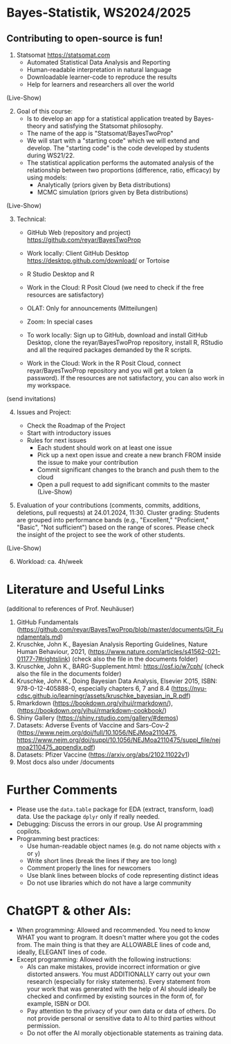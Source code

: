 # Bayes-Statistik, WS2024/2025
## Contributing to open-source is fun! 


1.	Statsomat https://statsomat.com 
    -	Automated Statistical Data Analysis and Reporting
    -	Human-readable interpretation in natural language
    -	Downloadable learner-code to reproduce the results 
    -	Help for learners and researchers all over the world

(Live-Show)


2.	Goal of this course: 
	- Is to develop an app for a statistical application treated by Bayes-theory and satisfying the Statsomat philosophy.
 	- The name of the app is "Statsomat/BayesTwoProp" 
	- We will start with a "starting code" which we will extend and develop. The "starting code" is the code developed by students during WS21/22. 
	- The statistical application performs the automated analysis of the relationship between two proportions (difference, ratio, efficacy) by using models:  
		-  Analytically (priors given by Beta distributions)
		-  MCMC simulation (priors given by Beta distributions)

(Live-Show)
 
3.	Technical:
	- GitHub Web (repository and project) https://github.com/reyar/BayesTwoProp
	- Work locally: Client GitHub Desktop https://desktop.github.com/download/ or Tortoise
 	- R Studio Desktop and R 
	- Work in the Cloud: R Posit Cloud (we need to check if the free resources are satisfactory)
	- OLAT: Only for announcements (Mitteilungen)
	- Zoom: In special cases 

    - To work locally: Sign up to GitHub, download and install GitHub Desktop, clone the reyar/BayesTwoProp repository, install R, RStudio and all the required packages demanded by the R scripts.
    - Work in the Cloud: Work in the R Posit Cloud, connect reyar/BayesTwoProp repository and you will get a token (a password). If the resources are not satisfactory, you can also work in my workspace. 

(send invitations) 

4.  Issues and Project:
	- Check the Roadmap of the Project 
    - Start with introductory issues 
    - Rules for next issues
        - Each student should work on at least one issue 
        - Pick up a next open issue and create a new branch FROM inside the issue to make your contribution 
        - Commit significant changes to the branch and push them to the cloud
        - Open a pull request to add significant commits to the master
(Live-Show)
 
5.	Evaluation of your contributions (comments, commits, additions, deletions, pull requests) at 24.01.2024, 11:30. Cluster grading: Students are grouped into performance bands (e.g., "Excellent," "Proficient," "Basic", "Not sufficient") based on the range of scores. 
Please check the insight of the project to see the work of other students. 

(Live-Show)

6.	Workload:	ca. 4h/week 

# Literature and Useful Links 
(additional to references of Prof. Neuhäuser) 

1. GitHub Fundamentals (https://github.com/reyar/BayesTwoProp/blob/master/documents/Git_Fundamentals.md)
2. Kruschke, John K., Bayesian Analysis Reporting Guidelines, Nature Human Behaviour, 2021,  (https://www.nature.com/articles/s41562-021-01177-7#rightslink) (check also the file in the documents folder)
3. Kruschke, John K., BARG-Supplement.html: https://osf.io/w7cph/ (check also the file in the documents folder)
4. Kruschke, John K., Doing Bayesian Data Analysis, Elsevier 2015, ISBN: 978-0-12-405888-0, especially chapters 6, 7 and 8.4 (https://nyu-cdsc.github.io/learningr/assets/kruschke_bayesian_in_R.pdf)
6. Rmarkdown (https://bookdown.org/yihui/rmarkdown/), (https://bookdown.org/yihui/rmarkdown-cookbook/)
7. Shiny Gallery (https://shiny.rstudio.com/gallery/#demos)
8. Datasets: Adverse Events of Vaccine and Sars-Cov-2 (https://www.nejm.org/doi/full/10.1056/NEJMoa2110475, https://www.nejm.org/doi/suppl/10.1056/NEJMoa2110475/suppl_file/nejmoa2110475_appendix.pdf)
9. Datasets: Pfizer Vaccine (https://arxiv.org/abs/2102.11022v1)
10. Most docs also under /documents


# Further Comments
-	Please use the `data.table` package for EDA (extract, transform, load) data. Use the package `dplyr` only if really needed.
-	Debugging: Discuss the errors in our group. Use AI programming copilots.
-	Programming best practices:
    - Use human-readable object names (e.g. do not name objects with `x` or `y`) 
    - Write short lines (break the lines if they are too long)
    - Comment properly the lines for newcomers 
    - Use blank lines between blocks of code representing distinct ideas
    - Do not use libraries which do not have a large community  


# ChatGPT & other AIs: 
- When programming: Allowed and recommended. You need to know WHAT you want to program. It doesn't matter where you got the codes from. The main thing is that they are ALLOWABLE lines of code and, ideally, ELEGANT lines of code. 
- Except programming: Allowed with the following instructions: 
	- AIs can make mistakes, provide incorrect information or give distorted answers. You must ADDITIONALLY carry out your own research (especially for risky statements). Every statement from your work that was generated with the help of AI should ideally be checked and confirmed by existing sources in the form of, for example, ISBN or DOI. 
	- Pay attention to the privacy of your own data or data of others. Do not provide personal or sensitive data to AI to third parties without permission. 
	- Do not offer the AI ​​morally objectionable statements as training data.


